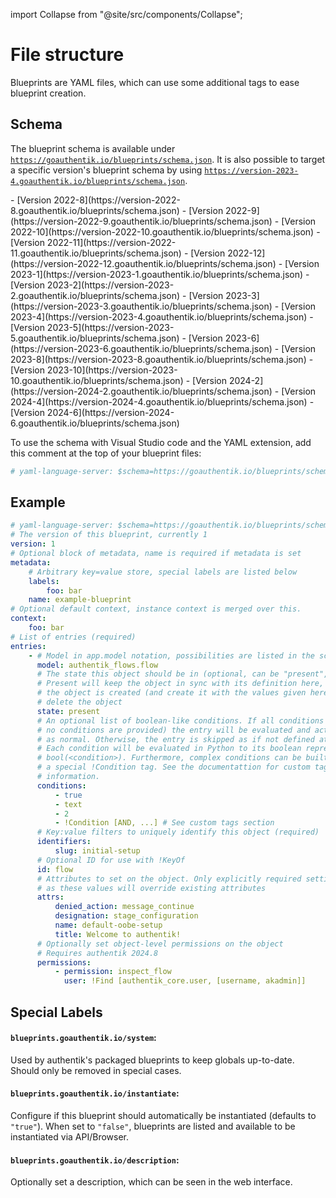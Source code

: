 import Collapse from "@site/src/components/Collapse";

# File structure

Blueprints are YAML files, which can use some additional tags to ease blueprint creation.

## Schema

The blueprint schema is available under
[`https://goauthentik.io/blueprints/schema.json`](https://goauthentik.io/blueprints/schema.json). It
is also possible to target a specific version's blueprint schema by using
[`https://version-2023-4.goauthentik.io/blueprints/schema.json`](https://version-2023-4.goauthentik.io/blueprints/schema.json).

<Collapse title="Available Older Blueprint Schemas">
- [Version 2022-8](https://version-2022-8.goauthentik.io/blueprints/schema.json)
- [Version 2022-9](https://version-2022-9.goauthentik.io/blueprints/schema.json)
- [Version 2022-10](https://version-2022-10.goauthentik.io/blueprints/schema.json)
- [Version 2022-11](https://version-2022-11.goauthentik.io/blueprints/schema.json)
- [Version 2022-12](https://version-2022-12.goauthentik.io/blueprints/schema.json)
- [Version 2023-1](https://version-2023-1.goauthentik.io/blueprints/schema.json)
- [Version 2023-2](https://version-2023-2.goauthentik.io/blueprints/schema.json)
- [Version 2023-3](https://version-2023-3.goauthentik.io/blueprints/schema.json)
- [Version 2023-4](https://version-2023-4.goauthentik.io/blueprints/schema.json)
- [Version 2023-5](https://version-2023-5.goauthentik.io/blueprints/schema.json)
- [Version 2023-6](https://version-2023-6.goauthentik.io/blueprints/schema.json)
- [Version 2023-8](https://version-2023-8.goauthentik.io/blueprints/schema.json)
- [Version 2023-10](https://version-2023-10.goauthentik.io/blueprints/schema.json)
- [Version 2024-2](https://version-2024-2.goauthentik.io/blueprints/schema.json)
- [Version 2024-4](https://version-2024-4.goauthentik.io/blueprints/schema.json)
- [Version 2024-6](https://version-2024-6.goauthentik.io/blueprints/schema.json)
</Collapse>

To use the schema with Visual Studio code and the YAML extension, add this comment at the top of your blueprint files:

```yaml
# yaml-language-server: $schema=https://goauthentik.io/blueprints/schema.json
```

## Example

```yaml
# yaml-language-server: $schema=https://goauthentik.io/blueprints/schema.json
# The version of this blueprint, currently 1
version: 1
# Optional block of metadata, name is required if metadata is set
metadata:
    # Arbitrary key=value store, special labels are listed below
    labels:
        foo: bar
    name: example-blueprint
# Optional default context, instance context is merged over this.
context:
    foo: bar
# List of entries (required)
entries:
    - # Model in app.model notation, possibilities are listed in the schema (required)
      model: authentik_flows.flow
      # The state this object should be in (optional, can be "present", "created" or "absent")
      # Present will keep the object in sync with its definition here, created will only ensure
      # the object is created (and create it with the values given here), and "absent" will
      # delete the object
      state: present
      # An optional list of boolean-like conditions. If all conditions match (or
      # no conditions are provided) the entry will be evaluated and acted upon
      # as normal. Otherwise, the entry is skipped as if not defined at all.
      # Each condition will be evaluated in Python to its boolean representation
      # bool(<condition>). Furthermore, complex conditions can be built using
      # a special !Condition tag. See the documentattion for custom tags for more
      # information.
      conditions:
          - true
          - text
          - 2
          - !Condition [AND, ...] # See custom tags section
      # Key:value filters to uniquely identify this object (required)
      identifiers:
          slug: initial-setup
      # Optional ID for use with !KeyOf
      id: flow
      # Attributes to set on the object. Only explicitly required settings should be stated
      # as these values will override existing attributes
      attrs:
          denied_action: message_continue
          designation: stage_configuration
          name: default-oobe-setup
          title: Welcome to authentik!
      # Optionally set object-level permissions on the object
      # Requires authentik 2024.8
      permissions:
          - permission: inspect_flow
            user: !Find [authentik_core.user, [username, akadmin]]
```

## Special Labels

#### `blueprints.goauthentik.io/system`:

Used by authentik's packaged blueprints to keep globals up-to-date. Should only be removed in special cases.

#### `blueprints.goauthentik.io/instantiate`:

Configure if this blueprint should automatically be instantiated (defaults to `"true"`). When set to `"false"`, blueprints are listed and available to be instantiated via API/Browser.

#### `blueprints.goauthentik.io/description`:

Optionally set a description, which can be seen in the web interface.
